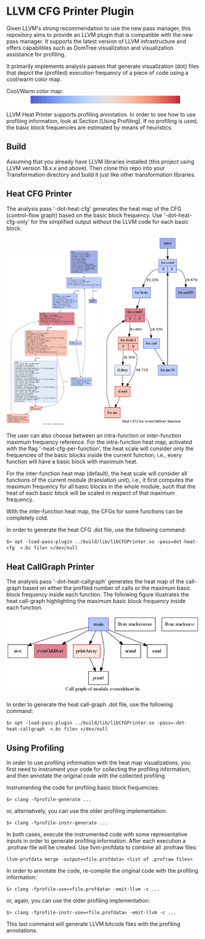 # LLVM CFG Printer Plugin

Given LLVM's strong recommendation to use the new pass manager, this repository aims to provide an LLVM plugin that is compatible with the new pass manager. It supports the latest version of LLVM infrastructure and offers capabilities such as DomTree visualization and visualization assistance for profiling.

It primarily implements analysis passes that generate visualization (dot) files that depict the (profiled) execution frequency of a piece of code using a cool/warm color map.

Cool/Warm color map:
![CoolWarm Map](images/coolwarm.png)

LLVM Heat Printer supports profiling annotation.
In order to see how to use profiling information, look at Section [Using Profiling].
If no profiling is used, the basic block frequencies are estimated by means of heuristics.

## Build

Assuming that you already have LLVM libraries installed (this project using LLVM version 18.x.x and above).
Then clone this repo into your Transformation directory and build it just like other transformation libraries.

## Heat CFG Printer

The analysis pass '-dot-heat-cfg' generates the heat map of the CFG (control-flow graph) based on the basic block frequency.
Use '-dot-heat-cfg-only' for the simplified output without the LLVM code for each basic block.

<p align="center">
<img src="images/heat-cfg.png" width="250">
<img src="images/heat-cfg-only.png" width="250">
</p>

The user can also choose between an intra-function or inter-function maximum frequency reference.
For the intra-function heat map, activated with the flag '-heat-cfg-per-function', the heat scale will consider only the frequencies of the basic blocks inside the current function, i.e., every function will have a basic block with maximum heat.

For the inter-function heat map (default), the heat scale will consider all functions of the current module (translation unit), i.e., it first computes the maximum frequency for all basic blocks in the whole module, such that the heat of each basic block will be scaled in respect of that maximum frequency.

With the inter-function heat map, the CFGs for some functions can be completely cold.

In order to generate the heat CFG .dot file, use the following command:
```
$> opt -load-pass-plugin ../build/lib/libCFGPrinter.so -pass=dot-heat-cfg  <.bc file> >/dev/null
```

## Heat CallGraph Printer

The analysis pass '-dot-heat-callgraph' generates the heat map of the call-graph based on either the profiled number of calls or the maximum basic block frequency inside each function.
The following figure illustrates the heat call-graph highlighting the maximum basic block frequency inside each function.

<p align="center">
<img src="images/heat-callgraph.png" width="512">
</p>

In order to generate the heat call-graph .dot file, use the following command:
```
$> opt -load-pass-plugin ../build/lib/libCFGPrinter.so -pass=-dot-heat-callgraph  <.bc file> >/dev/null
```

## Using Profiling

In order to use profiling information with the heat map visualizations, you first need to instrument your code for collecting the profiling information, and then annotate the original code with the collected profiling.

Instrumenting the code for profiling basic block frequencies:
```
$> clang -fprofile-generate ...
```
or, alternatively, you can use the older profiling implementation:
```
$> clang -fprofile-instr-generate ...
```

In both cases, execute the instrumented code with some representative inputs in order to generate profiling information.
After each execution a .profraw file will be created.
Use llvm-profdata to combine all .profraw files:
```
llvm-profdata merge -output=<file.profdata> <list of .profraw files>
```

In order to annotate the code, re-compile the original code with the profiling information:
```
$> clang -fprofile-use=<file.profdata> -emit-llvm -c ...
```
or, again, you can use the older profiling implementation:
```
$> clang -fprofile-instr-use=<file.profdata> -emit-llvm -c ...
```
This last command will generate LLVM bitcode files with the profiling annotations.

